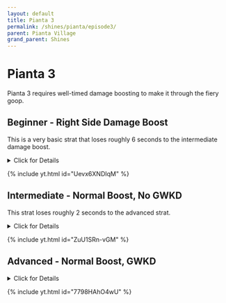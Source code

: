 ```yaml
---
layout: default 
title: Pianta 3
permalink: /shines/pianta/episode3/
parent: Pianta Village
grand_parent: Shines
---
```

# Pianta 3
Pianta 3 requires well-timed damage boosting to make it through the fiery goop.
## Beginner - Right Side Damage Boost
This is a very basic strat that loses roughly 6 seconds to the intermediate damage boost.
<details markdown="block">
  <summary markdown="span">
    Click for Details
  </summary>
  {: .text-gamma}
- Perform jump dive rollouts following the pattern below until reaching the tree
- Stand at the base of the tree and allow a wind spirit to hit you
- Using the invincibility frames from the wind spirit, jump dive into the goop and rollout to the rail
- This will cause Mario to ledgegrab the rail. Walk forward and jump dive and rollout through the safe spots in the goop
- Spin jump, sideflip, and jump up the structure until reaching FLUDD
- Jump onto the platform with the gold mushroom, the sideflip out from under it
- Hover back to the edge of the gold mushroom, ledgegrab, then spam spray and talk to the mayor and collect the shine
</details>

{% include yt.html id="Uevx6XNDIqM" %}
## Intermediate - Normal Boost, No GWKD
This strat loses roughly 2 seconds to the advanced strat.
<details markdown="block">
  <summary markdown="span">
    Click for Details
  </summary>
  {: .text-gamma}
- (Jump) dive and rollout across the bridge following the pattern in the video below
- Triple jump dive then rollout between the Piantas and stopping at this spot at the edge of the fiery goop
  
<img src="https://cdn.discordapp.com/attachments/941086197885833266/1091048848450912377/image.png" width="300">
  
- Allow the wind spirit to knock you forward into the goop, then jump dive, rollout, and jump dive onto the rail
- Rollout onto the box and sideflip (or spinjump) onto the mushroom
- Sideflip dive on the platform, hold back and peform a small rollout, and sideflip up to the next platform
- Jump up to FLUDD, jump to the next platform, and sideflip out from under the gold mushroom
- Hover back to the edge of the gold mushroom, ledgegrab, then spam spray and talk to the mayor and collect the shine
</details>

{% include yt.html id="ZuU1SRn-vGM" %}
## Advanced - Normal Boost, GWKD
<details markdown="block">
  <summary markdown="span">
    Click for Details
  </summary>
  {: .text-gamma}
- (Jump) dive and rollout across the bridge following the pattern in the video below
- Triple jump dive then rollout between the Piantas and stopping at this spot at the edge of the fiery goop
  
<img src="https://cdn.discordapp.com/attachments/941086197885833266/1091048848450912377/image.png" width="300">
  
- Allow the wind spirit to knock you forward into the goop, then spin jump dive and rollout onto the rail
- Spin jump dive to the mushroom, then insta-momentum spin up left towards the ledge
- GWKD off the ledge by pressing Y+A+B, then hold right and ground pound onto FLUDD
- Jump to the next platform, and sideflip out from under the gold mushroom
- Hover back to the edge of the gold mushroom, ledgegrab, then spam spray and talk to the mayor and collect the shine
</details>

{% include yt.html id="7798HAhO4wU" %}
